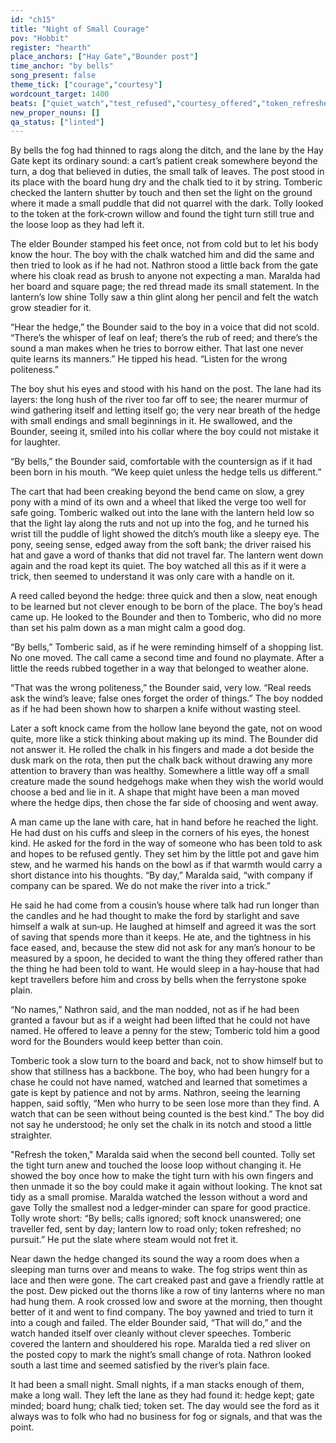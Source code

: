 ```yaml
---
id: "ch15"
title: "Night of Small Courage"
pov: "Hobbit"
register: "hearth"
place_anchors: ["Hay Gate","Bounder post"]
time_anchor: "by bells"
song_present: false
theme_tick: ["courage","courtesy"]
wordcount_target: 1400
beats: ["quiet_watch","test_refused","courtesy_offered","token_refreshed","clean_handover"]
new_proper_nouns: []
qa_status: ["linted"]
---
```

By bells the fog had thinned to rags along the ditch, and the lane by the Hay Gate kept its ordinary sound: a cart’s patient creak somewhere beyond the turn, a dog that believed in duties, the small talk of leaves. The post stood in its place with the board hung dry and the chalk tied to it by string. Tomberic checked the lantern shutter by touch and then set the light on the ground where it made a small puddle that did not quarrel with the dark. Tolly looked to the token at the fork‑crown willow and found the tight turn still true and the loose loop as they had left it.

The elder Bounder stamped his feet once, not from cold but to let his body know the hour. The boy with the chalk watched him and did the same and then tried to look as if he had not. Nathron stood a little back from the gate where his cloak read as brush to anyone not expecting a man. Maralda had her board and square page; the red thread made its small statement. In the lantern’s low shine Tolly saw a thin glint along her pencil and felt the watch grow steadier for it.

“Hear the hedge,” the Bounder said to the boy in a voice that did not scold. “There’s the whisper of leaf on leaf; there’s the rub of reed; and there’s the sound a man makes when he tries to borrow either. That last one never quite learns its manners.” He tipped his head. “Listen for the wrong politeness.”

The boy shut his eyes and stood with his hand on the post. The lane had its layers: the long hush of the river too far off to see; the nearer murmur of wind gathering itself and letting itself go; the very near breath of the hedge with small endings and small beginnings in it. He swallowed, and the Bounder, seeing it, smiled into his collar where the boy could not mistake it for laughter.

“By bells,” the Bounder said, comfortable with the countersign as if it had been born in his mouth. “We keep quiet unless the hedge tells us different.”

The cart that had been creaking beyond the bend came on slow, a grey pony with a mind of its own and a wheel that liked the verge too well for safe going. Tomberic walked out into the lane with the lantern held low so that the light lay along the ruts and not up into the fog, and he turned his wrist till the puddle of light showed the ditch’s mouth like a sleepy eye. The pony, seeing sense, edged away from the soft bank; the driver raised his hat and gave a word of thanks that did not travel far. The lantern went down again and the road kept its quiet. The boy watched all this as if it were a trick, then seemed to understand it was only care with a handle on it.

A reed called beyond the hedge: three quick and then a slow, neat enough to be learned but not clever enough to be born of the place. The boy’s head came up. He looked to the Bounder and then to Tomberic, who did no more than set his palm down as a man might calm a good dog.

“By bells,” Tomberic said, as if he were reminding himself of a shopping list. No one moved. The call came a second time and found no playmate. After a little the reeds rubbed together in a way that belonged to weather alone.

“That was the wrong politeness,” the Bounder said, very low. “Real reeds ask the wind’s leave; false ones forget the order of things.” The boy nodded as if he had been shown how to sharpen a knife without wasting steel.

Later a soft knock came from the hollow lane beyond the gate, not on wood quite, more like a stick thinking about making up its mind. The Bounder did not answer it. He rolled the chalk in his fingers and made a dot beside the dusk mark on the rota, then put the chalk back without drawing any more attention to bravery than was healthy. Somewhere a little way off a small creature made the sound hedgehogs make when they wish the world would choose a bed and lie in it. A shape that might have been a man moved where the hedge dips, then chose the far side of choosing and went away.

A man came up the lane with care, hat in hand before he reached the light. He had dust on his cuffs and sleep in the corners of his eyes, the honest kind. He asked for the ford in the way of someone who has been told to ask and hopes to be refused gently. They set him by the little pot and gave him stew, and he warmed his hands on the bowl as if that warmth would carry a short distance into his thoughts. “By day,” Maralda said, “with company if company can be spared. We do not make the river into a trick.”

He said he had come from a cousin’s house where talk had run longer than the candles and he had thought to make the ford by starlight and save himself a walk at sun‑up. He laughed at himself and agreed it was the sort of saving that spends more than it keeps. He ate, and the tightness in his face eased, and, because the stew did not ask for any man’s honour to be measured by a spoon, he decided to want the thing they offered rather than the thing he had been told to want. He would sleep in a hay‑house that had kept travellers before him and cross by bells when the ferrystone spoke plain.

“No names,” Nathron said, and the man nodded, not as if he had been granted a favour but as if a weight had been lifted that he could not have named. He offered to leave a penny for the stew; Tomberic told him a good word for the Bounders would keep better than coin.

Tomberic took a slow turn to the board and back, not to show himself but to show that stillness has a backbone. The boy, who had been hungry for a chase he could not have named, watched and learned that sometimes a gate is kept by patience and not by arms. Nathron, seeing the learning happen, said softly, “Men who hurry to be seen lose more than they find. A watch that can be seen without being counted is the best kind.” The boy did not say he understood; he only set the chalk in its notch and stood a little straighter.

"Refresh the token," Maralda said when the second bell counted. Tolly set the tight turn anew and touched the loose loop without changing it. He showed the boy once how to make the tight turn with his own fingers and then unmade it so the boy could make it again without looking. The knot sat tidy as a small promise. Maralda watched the lesson without a word and gave Tolly the smallest nod a ledger‑minder can spare for good practice. Tolly wrote short: “By bells; calls ignored; soft knock unanswered; one traveller fed, sent by day; lantern low to road only; token refreshed; no pursuit.” He put the slate where steam would not fret it.

Near dawn the hedge changed its sound the way a room does when a sleeping man turns over and means to wake. The fog strips went thin as lace and then were gone. The cart creaked past and gave a friendly rattle at the post. Dew picked out the thorns like a row of tiny lanterns where no man had hung them. A rook crossed low and swore at the morning, then thought better of it and went to find company. The boy yawned and tried to turn it into a cough and failed. The elder Bounder said, “That will do,” and the watch handed itself over cleanly without clever speeches. Tomberic covered the lantern and shouldered his rope. Maralda tied a red sliver on the posted copy to mark the night’s small change of rota. Nathron looked south a last time and seemed satisfied by the river’s plain face.

It had been a small night. Small nights, if a man stacks enough of them, make a long wall. They left the lane as they had found it: hedge kept; gate minded; board hung; chalk tied; token set. The day would see the ford as it always was to folk who had no business for fog or signals, and that was the point.
